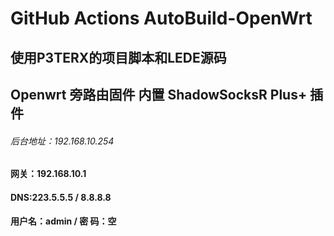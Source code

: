 #   GitHub Actions AutoBuild-OpenWrt

##  使用P3TERX的项目脚本和LEDE源码

##     Openwrt 旁路由固件  内置 ShadowSocksR Plus+ 插件

######  后台地址：192.168.10.254
####    网关：192.168.10.1
####    DNS:223.5.5.5  /  8.8.8.8
####    用户名：admin  /  密  码：空
